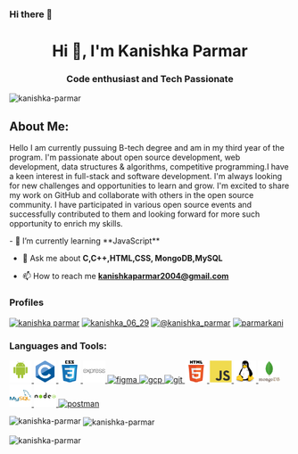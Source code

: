 ### Hi there 👋
<h1 align="center">Hi 👋, I'm Kanishka Parmar</h1>
<h3 align="center">Code enthusiast and Tech Passionate</h3>

<p align="left"> <img src="https://komarev.com/ghpvc/?username=kanishka-parmar&label=Profile%20views&color=0e75b6&style=flat" alt="kanishka-parmar" /> </p>
<h2>About Me:</h2>
<p>Hello I am currently pussuing B-tech degree and am in my third year of the program. I'm passionate about open source development, web development, data structures & algorithms, competitive programming.I have a keen interest in full-stack and software development. I'm always looking for new challenges and opportunities to learn and grow. I'm excited to share my work on GitHub and collaborate with others in the open source community. I have participated in various open source events and successfully contributed to them and looking forward for more such opportunity to enrich my skills. </p>
- 🌱 I’m currently learning
**JavaScript** 


- 💬 Ask me about **C,C++,HTML,CSS, MongoDB,MySQL**

- 📫 How to reach me **kanishkaparmar2004@gmail.com**

<h3 align="left">Profiles</h3>
<p align="left">
<a href="https://www.linkedin.com/in/kanishka-parmar-34a42525b/" target="blank"><img align="center" src="https://raw.githubusercontent.com/rahuldkjain/github-profile-readme-generator/master/src/images/icons/Social/linked-in-alt.svg" alt="kanishka parmar" height="30" width="40" /></a>
<a href="https://www.codechef.com/users/kanishka_06_29" target="blank"><img align="center" src="https://cdn.jsdelivr.net/npm/simple-icons@3.1.0/icons/codechef.svg" alt="kanishka_06_29" height="30" width="40" /></a>
<a href="https://www.hackerrank.com/profile/kanishka_parmar" target="blank"><img align="center" src="https://raw.githubusercontent.com/rahuldkjain/github-profile-readme-generator/master/src/images/icons/Social/hackerrank.svg" alt="@kanishka_parmar" height="30" width="40" /></a>
<a href="https://auth.geeksforgeeks.org/user/parmarkani" target="blank"><img align="center" src="https://raw.githubusercontent.com/rahuldkjain/github-profile-readme-generator/master/src/images/icons/Social/geeks-for-geeks.svg" alt="parmarkani" height="30" width="40" /></a>
</p>

<h3 align="left">Languages and Tools:</h3>
<p align="left"> <a href="https://developer.android.com" target="_blank" rel="noreferrer"> <img src="https://raw.githubusercontent.com/devicons/devicon/master/icons/android/android-original-wordmark.svg" alt="android" width="40" height="40"/> </a> <a href="https://www.cprogramming.com/" target="_blank" rel="noreferrer"> <img src="https://raw.githubusercontent.com/devicons/devicon/master/icons/c/c-original.svg" alt="c" width="40" height="40"/> </a> <a href="https://www.w3schools.com/css/" target="_blank" rel="noreferrer"> <img src="https://raw.githubusercontent.com/devicons/devicon/master/icons/css3/css3-original-wordmark.svg" alt="css3" width="40" height="40"/> </a> <a href="https://expressjs.com" target="_blank" rel="noreferrer"> <img src="https://raw.githubusercontent.com/devicons/devicon/master/icons/express/express-original-wordmark.svg" alt="express" width="40" height="40"/> </a> <a href="https://www.figma.com/" target="_blank" rel="noreferrer"> <img src="https://www.vectorlogo.zone/logos/figma/figma-icon.svg" alt="figma" width="40" height="40"/> </a> <a href="https://cloud.google.com" target="_blank" rel="noreferrer"> <img src="https://www.vectorlogo.zone/logos/google_cloud/google_cloud-icon.svg" alt="gcp" width="40" height="40"/> </a> <a href="https://git-scm.com/" target="_blank" rel="noreferrer"> <img src="https://www.vectorlogo.zone/logos/git-scm/git-scm-icon.svg" alt="git" width="40" height="40"/> </a> <a href="https://www.w3.org/html/" target="_blank" rel="noreferrer"> <img src="https://raw.githubusercontent.com/devicons/devicon/master/icons/html5/html5-original-wordmark.svg" alt="html5" width="40" height="40"/> </a> <a href="https://developer.mozilla.org/en-US/docs/Web/JavaScript" target="_blank" rel="noreferrer"> <img src="https://raw.githubusercontent.com/devicons/devicon/master/icons/javascript/javascript-original.svg" alt="javascript" width="40" height="40"/> </a> <a href="https://www.linux.org/" target="_blank" rel="noreferrer"> <img src="https://raw.githubusercontent.com/devicons/devicon/master/icons/linux/linux-original.svg" alt="linux" width="40" height="40"/> </a> <a href="https://www.mongodb.com/" target="_blank" rel="noreferrer"> <img src="https://raw.githubusercontent.com/devicons/devicon/master/icons/mongodb/mongodb-original-wordmark.svg" alt="mongodb" width="40" height="40"/> </a> <a href="https://www.mysql.com/" target="_blank" rel="noreferrer"> <img src="https://raw.githubusercontent.com/devicons/devicon/master/icons/mysql/mysql-original-wordmark.svg" alt="mysql" width="40" height="40"/> </a> <a href="https://nodejs.org" target="_blank" rel="noreferrer"> <img src="https://raw.githubusercontent.com/devicons/devicon/master/icons/nodejs/nodejs-original-wordmark.svg" alt="nodejs" width="40" height="40"/> </a> <a href="https://postman.com" target="_blank" rel="noreferrer"> <img src="https://www.vectorlogo.zone/logos/getpostman/getpostman-icon.svg" alt="postman" width="40" height="40"/> </a> </p>

<p><img align="left" src="https://github-readme-stats.vercel.app/api/top-langs?username=kanishka-parmar&show_icons=true&locale=en&layout=compact" alt="kanishka-parmar" /></p>

<p>&nbsp;<img align="center" src="https://github-readme-stats.vercel.app/api?username=kanishka-parmar&show_icons=true&locale=en" alt="kanishka-parmar" /></p>

<p><img align="center" src="https://github-readme-streak-stats.herokuapp.com/?user=kanishka-parmar&" alt="kanishka-parmar" /></p>

